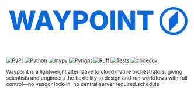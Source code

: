 <h1 align="center"><img src="asset/waypoint.svg" alt="alt text" width="500"></h1>
</br>


[![PyPI](https://img.shields.io/pypi/v/waypoint?color=blue&label=PyPI&logo=pypi)](https://pypi.org/project/waypoint/)
[![Python](https://img.shields.io/badge/python-3.10%20%7C%203.11%20%7C%203.12%20%7C%203.13-blue?logo=python)](https://www.python.org/)
[![mypy](https://img.shields.io/badge/mypy-checked-blue?logo=python)](http://mypy-lang.org/)
[![Pyright](https://img.shields.io/badge/pyright-checked-blue?logo=python)](https://github.com/microsoft/pyright)
[![Ruff](https://img.shields.io/endpoint?url=https://raw.githubusercontent.com/astral-sh/ruff/main/assets/badge/v2.json)](https://github.com/astral-sh/ruff)
[![Tests](https://img.shields.io/github/actions/workflow/status/cswartzvi/waypoint/main.yaml?branch=main&label=Tests&logo=github)](https://github.com/cswartzvi/waypoint/actions/workflows/main.yaml)
[![codecov](https://codecov.io/github/cswartzvi/waypoint/graph/badge.svg?token=1o01x0xk7i)](https://codecov.io/github/cswartzvi/waypoint)

Waypoint is a lightweight alternative to cloud-native orchestrators, giving scientists and engineers the flexibility to design and run workflows with full control—no vendor lock-in, no central server required.schedule